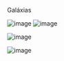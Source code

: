 Galáxias

![image](https://github.com/user-attachments/assets/925acdb3-cfd3-4ca8-acbe-fc83ed800e14)
![image](https://github.com/user-attachments/assets/c3866376-3379-4c87-af32-d4baab0c014b)

![image](https://github.com/user-attachments/assets/8ec4c2a2-c818-4b21-a9d5-cda295042b62)

![image](https://github.com/user-attachments/assets/c7fe6030-f91c-49f3-b838-dc763faedf93)

